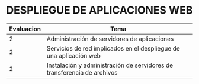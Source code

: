 # DESPLIEGUE DE APLICACIONES WEB
| Evaluacion | Tema |
| ----------- | ----------- |
| 2 | Administración de servidores de aplicaciones |
| 2 | Servicios de red implicados en el despliegue de una aplicación web |
| 2 | Instalación y administración de servidores de transferencia de archivos |
